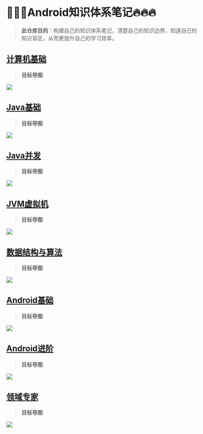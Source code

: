 # 🌟🌟🌟Android知识体系笔记🔥🔥🔥

> **此仓库目的**：构建自己的知识体系笔记，清楚自己的知识边界，知道自己的知识盲区，从而更提升自己的学习效率。

## [计算机基础](https://github.com/8kEatRadish/Note/blob/master/docs/%E8%AE%A1%E7%AE%97%E6%9C%BA%E5%9F%BA%E7%A1%80.md)

> **目标导图**

<div style="align: center">
  <img src="https://raw.githubusercontent.com/8kEatRadish/Note/master/images/%E8%AE%A1%E7%AE%97%E6%9C%BA%E5%9F%BA%E7%A1%80.png"/>
</div>

## [Java基础](https://github.com/8kEatRadish/Note/blob/master/docs/Java%E5%9F%BA%E7%A1%80.md)

> **目标导图**

<div style="align: center">
  <img src="https://raw.githubusercontent.com/8kEatRadish/Note/master/images/Java%E5%9F%BA%E7%A1%80.png"/>
</div>

## [Java并发](https://github.com/8kEatRadish/Note/blob/master/docs/Java%E5%B9%B6%E5%8F%91.md)

> **目标导图**

<div style="align: center">
  <img src="https://raw.githubusercontent.com/8kEatRadish/Note/master/images/Java%E5%B9%B6%E5%8F%91.png"/>
</div>

## [JVM虚拟机](https://github.com/8kEatRadish/Note/blob/master/docs/JVM%E8%99%9A%E6%8B%9F%E6%9C%BA.md)

> **目标导图**

<div style="align: center">
  <img src="https://raw.githubusercontent.com/8kEatRadish/Note/master/images/JVM%E8%99%9A%E6%8B%9F%E6%9C%BA.png"/>
</div>

## [数据结构与算法](https://github.com/8kEatRadish/Note/blob/master/docs/%E6%95%B0%E6%8D%AE%E7%BB%93%E6%9E%84%E4%B8%8E%E7%AE%97%E6%B3%95.md)

> **目标导图**

<div style="align: center">
  <img src="https://raw.githubusercontent.com/8kEatRadish/Note/master/images/%E6%95%B0%E6%8D%AE%E7%BB%93%E6%9E%84%E4%B8%8E%E7%AE%97%E6%B3%95.png"/>
</div>

## [Android基础](https://github.com/8kEatRadish/Note/blob/master/docs/Android%E5%9F%BA%E7%A1%80.md)

> **目标导图**

<div style="align: center">
  <img src="https://raw.githubusercontent.com/8kEatRadish/Note/master/images/Android%E5%9F%BA%E7%A1%80.png"/>
</div>

## [Android进阶](https://github.com/8kEatRadish/Note/blob/master/docs/Android%E8%BF%9B%E9%98%B6.md)

> **目标导图**

<div style="align: center">
  <img src="https://raw.githubusercontent.com/8kEatRadish/Note/master/images/Android%E8%BF%9B%E9%98%B6.png"/>
</div>

## [领域专家](https://github.com/8kEatRadish/Note/blob/master/docs/%E9%A2%86%E5%9F%9F%E4%B8%93%E5%AE%B6.md)

> **目标导图**

<div style="align: center">
  <img src="https://raw.githubusercontent.com/8kEatRadish/Note/master/images/%E9%A2%86%E5%9F%9F%E4%B8%93%E5%AE%B6.png"/>
</div>
